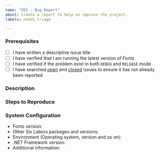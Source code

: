 ```yaml
---
name: "OSS : Bug Report"
about: Create a report to help us improve the project.
labels: needs triage

---
```


### Prerequisites

- [ ] I have written a descriptive issue title
- [ ] I have verified that I am running the latest version of Fonts
- [ ] I have verified if the problem exist in both `DEBUG` and `RELEASE` mode
- [ ] I have searched [open](https://github.com/SixLabors/Fonts/issues) and [closed](https://github.com/SixLabors/Fonts/issues?q=is%3Aissue+is%3Aclosed) issues to ensure it has not already been reported

### Description
<!-- A description of the bug or feature -->

### Steps to Reproduce
<!-- List of steps, sample code, failing test or link to a project that reproduces the behavior -->

### System Configuration
<!-- Tell us about the environment where you are experiencing the bug -->

- Fonts version:
- Other Six Labors packages and versions:
- Environment (Operating system, version and so on):
- .NET Framework version:
- Additional information:

<!-- Thanks for reporting the issue to Fonts! -->
